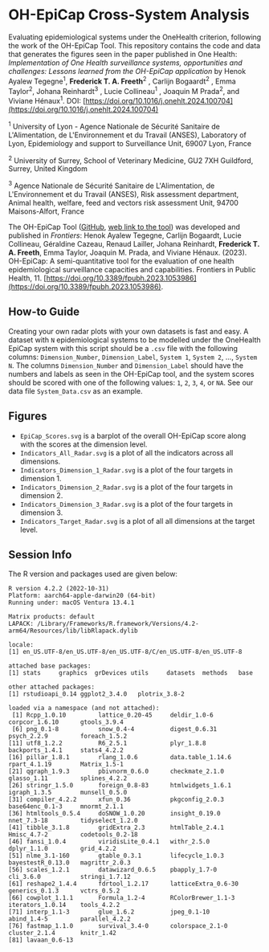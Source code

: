 # OH-EpiCap Cross-System Analysis
Evaluating epidemiological systems under the OneHealth criterion, following the work of the OH-EpiCap Tool. This repository contains the code and data that generates the figures seen in the paper published in One Health: *Implementation of One Health surveillance systems, opportunities and challenges: Lessons learned from the OH-EpiCap application* by Henok Ayalew Tegegne<sup>1</sup>, **Frederick T. A. Freeth**<sup>2</sup> , Carlijn Bogaardt<sup>2</sup> , Emma Taylor<sup>2</sup>, Johana Reinhardt<sup>3</sup> , Lucie Collineau<sup>1</sup> , Joaquin M Prada<sup>2</sup>, and Viviane Hénaux<sup>1</sup>. DOI: [https://doi.org/10.1016/j.onehlt.2024.100704](https://doi.org/10.1016/j.onehlt.2024.100704)

<sup>1</sup> University of Lyon - Agence Nationale de Sécurité Sanitaire de L&#39;Alimentation, de L&#39;Environnement et du Travail (ANSES), Laboratory of Lyon, Epidemiology and support to Surveillance Unit, 69007 Lyon, France

<sup>2</sup> University of Surrey, School of Veterinary Medicine, GU2 7XH Guildford, Surrey, United Kingdom

<sup>3</sup> Agence Nationale de Sécurité Sanitaire de L&#39;Alimentation, de L&#39;Environnement et du Travail (ANSES), Risk assessment department, Animal health, welfare, feed and vectors risk assessment Unit, 94700 Maisons-Alfort, France

The OH-EpiCap Tool ([GitHub](https://github.com/FreddieTAFreeth/OH-EpiCap), [web link to the tool](https://freddietafreeth.shinyapps.io/OH-EpiCap/)) was developed and published in *Frontiers*: Henok Ayalew Tegegne, Carlijn Bogaardt, Lucie Collineau, Géraldine Cazeau, Renaud Lailler, Johana Reinhardt, **Frederick T. A. Freeth**, Emma Taylor, Joaquin M. Prada, and Viviane Hénaux. (2023). OH-EpiCap: A semi-quantitative tool for the evaluation of one health epidemiological surveillance capacities and capabilities. Frontiers in Public Health, 11. [https://doi.org/10.3389/fpubh.2023.1053986](https://doi.org/10.3389/fpubh.2023.1053986).

## How-to Guide
Creating your own radar plots with your own datasets is fast and easy. A dataset with ```N``` epidemiological systems to be modelled under the OneHealth EpiCap system with this script should be a ```.csv``` file with the following columns: ```Dimension_Number```,	```Dimension_Label```,	```System 1```,	```System 2```, ..., ```System N```. The columns ```Dimension_Number``` and	```Dimension_Label``` should have the numbers and labels as seen in the OH-EpiCap tool, and the system scores should be scored with one of the following values: ```1```, ```2```, ```3```, ```4```, or ```NA```. See our data file ```System_Data.csv``` as an example.

## Figures
- ```EpiCap_Scores.svg``` is a barplot of the overall OH-EpiCap score along with the scores at the dimension level. 
- ```Indicators_All_Radar.svg``` is a plot of all the indicators across all dimensions.
- ```Indicators_Dimension_1_Radar.svg``` is a plot of the four targets in dimension 1.
- ```Indicators_Dimension_2_Radar.svg``` is a plot of the four targets in dimension 2.
- ```Indicators_Dimension_3_Radar.svg``` is a plot of the four targets in dimension 3.
- ```Indicators_Target_Radar.svg``` is a plot of all all dimensions at the target level.

## Session Info
The R version and packages used are given below:

```
R version 4.2.2 (2022-10-31)
Platform: aarch64-apple-darwin20 (64-bit)
Running under: macOS Ventura 13.4.1

Matrix products: default
LAPACK: /Library/Frameworks/R.framework/Versions/4.2-arm64/Resources/lib/libRlapack.dylib

locale:
[1] en_US.UTF-8/en_US.UTF-8/en_US.UTF-8/C/en_US.UTF-8/en_US.UTF-8

attached base packages:
[1] stats     graphics  grDevices utils     datasets  methods   base     

other attached packages:
[1] rstudioapi_0.14 ggplot2_3.4.0   plotrix_3.8-2  

loaded via a namespace (and not attached):
 [1] Rcpp_1.0.10         lattice_0.20-45     deldir_1.0-6        corpcor_1.6.10      gtools_3.9.4       
 [6] png_0.1-8           snow_0.4-4          digest_0.6.31       psych_2.2.9         foreach_1.5.2      
[11] utf8_1.2.2          R6_2.5.1            plyr_1.8.8          backports_1.4.1     stats4_4.2.2       
[16] pillar_1.8.1        rlang_1.0.6         data.table_1.14.6   rpart_4.1.19        Matrix_1.5-1       
[21] qgraph_1.9.3        pbivnorm_0.6.0      checkmate_2.1.0     glasso_1.11         splines_4.2.2      
[26] stringr_1.5.0       foreign_0.8-83      htmlwidgets_1.6.1   igraph_1.3.5        munsell_0.5.0      
[31] compiler_4.2.2      xfun_0.36           pkgconfig_2.0.3     base64enc_0.1-3     mnormt_2.1.1       
[36] htmltools_0.5.4     doSNOW_1.0.20       insight_0.19.0      nnet_7.3-18         tidyselect_1.2.0   
[41] tibble_3.1.8        gridExtra_2.3       htmlTable_2.4.1     Hmisc_4.7-2         codetools_0.2-18   
[46] fansi_1.0.4         viridisLite_0.4.1   withr_2.5.0         dplyr_1.1.0         grid_4.2.2         
[51] nlme_3.1-160        gtable_0.3.1        lifecycle_1.0.3     bayestestR_0.13.0   magrittr_2.0.3     
[56] scales_1.2.1        datawizard_0.6.5    pbapply_1.7-0       cli_3.6.0           stringi_1.7.12     
[61] reshape2_1.4.4      fdrtool_1.2.17      latticeExtra_0.6-30 generics_0.1.3      vctrs_0.5.2        
[66] cowplot_1.1.1       Formula_1.2-4       RColorBrewer_1.1-3  iterators_1.0.14    tools_4.2.2        
[71] interp_1.1-3        glue_1.6.2          jpeg_0.1-10         abind_1.4-5         parallel_4.2.2     
[76] fastmap_1.1.0       survival_3.4-0      colorspace_2.1-0    cluster_2.1.4       knitr_1.42         
[81] lavaan_0.6-13  
```
